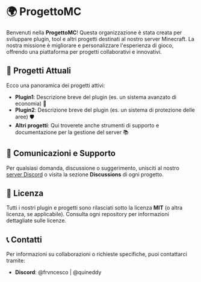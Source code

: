 # 🌍 ProgettoMC

Benvenuti nella **ProgettoMC**! Questa organizzazione è stata creata per sviluppare plugin, tool e altri progetti destinati al nostro server Minecraft. La nostra missione è migliorare e personalizzare l'esperienza di gioco, offrendo una piattaforma per progetti collaborativi e innovativi.

## 🔧 Progetti Attuali

Ecco una panoramica dei progetti attivi:

- **Plugin1**: Descrizione breve del plugin (es. un sistema avanzato di economia) 💸
- **Plugin2**: Descrizione breve del plugin (es. un sistema di protezione delle aree) 🛡️
- **Altri progetti**: Qui troverete anche strumenti di supporto e documentazione per la gestione del server 📚

## 💬 Comunicazioni e Supporto

Per qualsiasi domanda, discussione o suggerimento, unisciti al nostro [server Discord](...) o visita la sezione **Discussions** di ogni progetto.

## 📜 Licenza

Tutti i nostri plugin e progetti sono rilasciati sotto la licenza **MIT** (o altra licenza, se applicabile). Consulta ogni repository per informazioni dettagliate sulle licenze.

## 📞 Contatti

Per informazioni su collaborazioni o richieste specifiche, puoi contattarci tramite:
- **Discord**: @frvncesco | @quineddy
